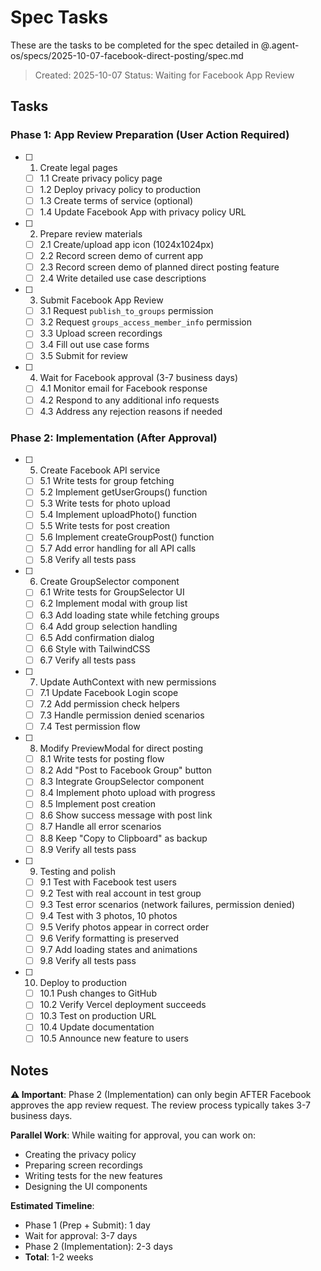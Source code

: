 # Spec Tasks

These are the tasks to be completed for the spec detailed in @.agent-os/specs/2025-10-07-facebook-direct-posting/spec.md

> Created: 2025-10-07
> Status: Waiting for Facebook App Review

## Tasks

### Phase 1: App Review Preparation (User Action Required)

- [ ] 1. Create legal pages
  - [ ] 1.1 Create privacy policy page
  - [ ] 1.2 Deploy privacy policy to production
  - [ ] 1.3 Create terms of service (optional)
  - [ ] 1.4 Update Facebook App with privacy policy URL

- [ ] 2. Prepare review materials
  - [ ] 2.1 Create/upload app icon (1024x1024px)
  - [ ] 2.2 Record screen demo of current app
  - [ ] 2.3 Record screen demo of planned direct posting feature
  - [ ] 2.4 Write detailed use case descriptions

- [ ] 3. Submit Facebook App Review
  - [ ] 3.1 Request `publish_to_groups` permission
  - [ ] 3.2 Request `groups_access_member_info` permission
  - [ ] 3.3 Upload screen recordings
  - [ ] 3.4 Fill out use case forms
  - [ ] 3.5 Submit for review

- [ ] 4. Wait for Facebook approval (3-7 business days)
  - [ ] 4.1 Monitor email for Facebook response
  - [ ] 4.2 Respond to any additional info requests
  - [ ] 4.3 Address any rejection reasons if needed

### Phase 2: Implementation (After Approval)

- [ ] 5. Create Facebook API service
  - [ ] 5.1 Write tests for group fetching
  - [ ] 5.2 Implement getUserGroups() function
  - [ ] 5.3 Write tests for photo upload
  - [ ] 5.4 Implement uploadPhoto() function
  - [ ] 5.5 Write tests for post creation
  - [ ] 5.6 Implement createGroupPost() function
  - [ ] 5.7 Add error handling for all API calls
  - [ ] 5.8 Verify all tests pass

- [ ] 6. Create GroupSelector component
  - [ ] 6.1 Write tests for GroupSelector UI
  - [ ] 6.2 Implement modal with group list
  - [ ] 6.3 Add loading state while fetching groups
  - [ ] 6.4 Add group selection handling
  - [ ] 6.5 Add confirmation dialog
  - [ ] 6.6 Style with TailwindCSS
  - [ ] 6.7 Verify all tests pass

- [ ] 7. Update AuthContext with new permissions
  - [ ] 7.1 Update Facebook Login scope
  - [ ] 7.2 Add permission check helpers
  - [ ] 7.3 Handle permission denied scenarios
  - [ ] 7.4 Test permission flow

- [ ] 8. Modify PreviewModal for direct posting
  - [ ] 8.1 Write tests for posting flow
  - [ ] 8.2 Add "Post to Facebook Group" button
  - [ ] 8.3 Integrate GroupSelector component
  - [ ] 8.4 Implement photo upload with progress
  - [ ] 8.5 Implement post creation
  - [ ] 8.6 Show success message with post link
  - [ ] 8.7 Handle all error scenarios
  - [ ] 8.8 Keep "Copy to Clipboard" as backup
  - [ ] 8.9 Verify all tests pass

- [ ] 9. Testing and polish
  - [ ] 9.1 Test with Facebook test users
  - [ ] 9.2 Test with real account in test group
  - [ ] 9.3 Test error scenarios (network failures, permission denied)
  - [ ] 9.4 Test with 3 photos, 10 photos
  - [ ] 9.5 Verify photos appear in correct order
  - [ ] 9.6 Verify formatting is preserved
  - [ ] 9.7 Add loading states and animations
  - [ ] 9.8 Verify all tests pass

- [ ] 10. Deploy to production
  - [ ] 10.1 Push changes to GitHub
  - [ ] 10.2 Verify Vercel deployment succeeds
  - [ ] 10.3 Test on production URL
  - [ ] 10.4 Update documentation
  - [ ] 10.5 Announce new feature to users

## Notes

**⚠️ Important**: Phase 2 (Implementation) can only begin AFTER Facebook approves the app review request. The review process typically takes 3-7 business days.

**Parallel Work**: While waiting for approval, you can work on:
- Creating the privacy policy
- Preparing screen recordings
- Writing tests for the new features
- Designing the UI components

**Estimated Timeline**:
- Phase 1 (Prep + Submit): 1 day
- Wait for approval: 3-7 days
- Phase 2 (Implementation): 2-3 days
- **Total**: 1-2 weeks
